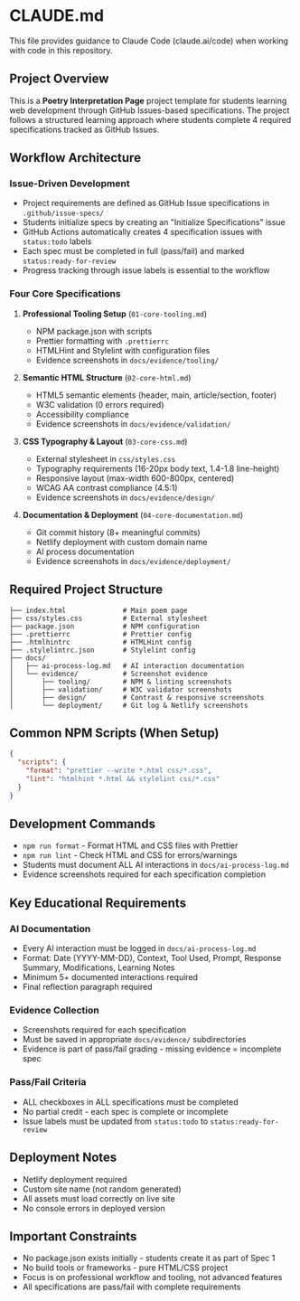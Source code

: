 # CLAUDE.md

This file provides guidance to Claude Code (claude.ai/code) when working with code in this repository.

## Project Overview

This is a **Poetry Interpretation Page** project template for students learning web development through GitHub Issues-based specifications. The project follows a structured learning approach where students complete 4 required specifications tracked as GitHub Issues.

## Workflow Architecture

### Issue-Driven Development
- Project requirements are defined as GitHub Issue specifications in `.github/issue-specs/`
- Students initialize specs by creating an "Initialize Specifications" issue
- GitHub Actions automatically creates 4 specification issues with `status:todo` labels
- Each spec must be completed in full (pass/fail) and marked `status:ready-for-review`
- Progress tracking through issue labels is essential to the workflow

### Four Core Specifications
1. **Professional Tooling Setup** (`01-core-tooling.md`)
   - NPM package.json with scripts
   - Prettier formatting with `.prettierrc`
   - HTMLHint and Stylelint with configuration files
   - Evidence screenshots in `docs/evidence/tooling/`

2. **Semantic HTML Structure** (`02-core-html.md`)
   - HTML5 semantic elements (header, main, article/section, footer)
   - W3C validation (0 errors required)
   - Accessibility compliance
   - Evidence screenshots in `docs/evidence/validation/`

3. **CSS Typography & Layout** (`03-core-css.md`)
   - External stylesheet in `css/styles.css`
   - Typography requirements (16-20px body text, 1.4-1.8 line-height)
   - Responsive layout (max-width 600-800px, centered)
   - WCAG AA contrast compliance (4.5:1)
   - Evidence screenshots in `docs/evidence/design/`

4. **Documentation & Deployment** (`04-core-documentation.md`)
   - Git commit history (8+ meaningful commits)
   - Netlify deployment with custom domain name
   - AI process documentation
   - Evidence screenshots in `docs/evidence/deployment/`

## Required Project Structure

```
├── index.html              # Main poem page
├── css/styles.css          # External stylesheet
├── package.json            # NPM configuration
├── .prettierrc             # Prettier config
├── .htmlhintrc             # HTMLHint config
├── .stylelintrc.json       # Stylelint config
├── docs/
│   ├── ai-process-log.md   # AI interaction documentation
│   └── evidence/           # Screenshot evidence
│       ├── tooling/        # NPM & linting screenshots
│       ├── validation/     # W3C validator screenshots
│       ├── design/         # Contrast & responsive screenshots
│       └── deployment/     # Git log & Netlify screenshots
```

## Common NPM Scripts (When Setup)

```json
{
  "scripts": {
    "format": "prettier --write *.html css/*.css",
    "lint": "htmlhint *.html && stylelint css/*.css"
  }
}
```

## Development Commands

- `npm run format` - Format HTML and CSS files with Prettier
- `npm run lint` - Check HTML and CSS for errors/warnings
- Students must document ALL AI interactions in `docs/ai-process-log.md`
- Evidence screenshots required for each specification completion

## Key Educational Requirements

### AI Documentation
- Every AI interaction must be logged in `docs/ai-process-log.md`
- Format: Date (YYYY-MM-DD), Context, Tool Used, Prompt, Response Summary, Modifications, Learning Notes
- Minimum 5+ documented interactions required
- Final reflection paragraph required

### Evidence Collection
- Screenshots required for each specification
- Must be saved in appropriate `docs/evidence/` subdirectories
- Evidence is part of pass/fail grading - missing evidence = incomplete spec

### Pass/Fail Criteria
- ALL checkboxes in ALL specifications must be completed
- No partial credit - each spec is complete or incomplete
- Issue labels must be updated from `status:todo` to `status:ready-for-review`

## Deployment Notes

- Netlify deployment required
- Custom site name (not random generated)
- All assets must load correctly on live site
- No console errors in deployed version

## Important Constraints

- No package.json exists initially - students create it as part of Spec 1
- No build tools or frameworks - pure HTML/CSS project
- Focus is on professional workflow and tooling, not advanced features
- All specifications are pass/fail with complete requirements